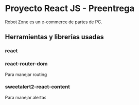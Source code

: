 # Proyecto React JS - Preentrega

Robot Zone es un e-commerce de partes de PC.

## Herramientas y librerías usadas

### react
### react-router-dom
Para manejar routing
### sweetalert2-react-content
Para manejar alertas